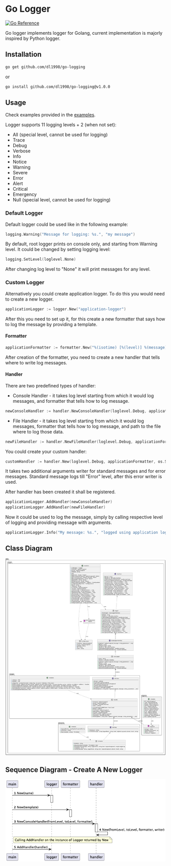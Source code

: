 # Go Logger

[![Go Reference](https://pkg.go.dev/badge/github.com/dl1998/go-logging.svg)](https://pkg.go.dev/github.com/dl1998/go-logging)

Go logger implements logger for Golang, current implementation is majorly inspired by Python logger.


## Installation

```bash
go get github.com/dl1998/go-logging
```

or

```bash
go install github.com/dl1998/go-logging@v1.0.0
```

## Usage

Check examples provided in the [examples](./examples).

Logger supports 11 logging levels + 2 (when not set):

- All (special level, cannot be used for logging)
- Trace
- Debug
- Verbose
- Info
- Notice
- Warning
- Severe
- Error
- Alert
- Critical
- Emergency
- Null (special level, cannot be used for logging)

### Default Logger

Default logger could be used like in the following example:

```go
logging.Warning("Message for logging: %s.", "my message")
```

By default, root logger prints on console only, and starting from Warning level. It could be changed by setting logging 
level:

```go
logging.SetLevel(loglevel.None)
```

After changing log level to "None" it will print messages for any level.

### Custom Logger

Alternatively you could create application logger. To do this you would need to create a new logger.

```go
applicationLogger := logger.New("application-logger")
```

After this you need to set up it, for this create a new formatter that says how to log the message by providing a
template.

#### Formatter

```go
applicationFormatter := formatter.New("%(isotime) [%(level)] %(message)")
```

After creation of the formatter, you need to create a new handler that tells where to write log messages.

#### Handler

There are two predefined types of handler:

- Console Handler - it takes log level starting from which it would log messages, and formatter that tells how to log
message.

```go
newConsoleHandler := handler.NewConsoleHandler(loglevel.Debug, applicationFormatter)
```

- File Handler - it takes log level starting from which it would log messages, formatter that tells how to log message,
and path to the file where to log those data.

```go
newFileHandler := handler.NewFileHandler(loglevel.Debug, applicationFormatter, "system.log")
```

You could create your custom handler:

```go
customHandler := handler.New(loglevel.Debug, applicationFormatter, os.Stdout, os.Stderr)
```

It takes two additional arguments writer for standard messages and for error messages. Standard message logs till
"Error" level, after this error writer is used.

After handler has been created it shall be registered.

```go
applicationLogger.AddHandler(newConsoleHandler)
applicationLogger.AddHandler(newFileHandler)
```

Now it could be used to log the message, simply by calling respective level of logging and providing message with
arguments.

```go
applicationLogger.Info("My message: %s.", "logged using application logger")
```

## Class Diagram

![Class Diagram](./docs/architecture/diagrams/png/class_diagram.png)

## Sequence Diagram - Create A New Logger

![Sequence Diagram](./docs/architecture/diagrams/png/create_new_logger.png)